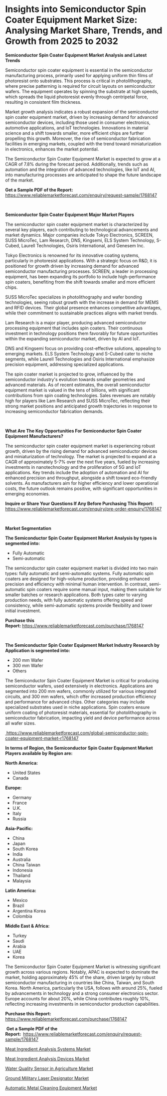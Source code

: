 <p><h1>Insights into Semiconductor Spin Coater Equipment Market Size: Analysing Market Share, Trends, and Growth from 2025 to 2032</h1></p><p><strong>Semiconductor Spin Coater Equipment Market Analysis and Latest Trends</strong></p>
<p><p>Semiconductor spin coater equipment is essential in the semiconductor manufacturing process, primarily used for applying uniform thin films of photoresist onto substrates. This process is critical in photolithography, where precise patterning is required for circuit layouts on semiconductor wafers. The equipment operates by spinning the substrate at high speeds, which spreads the liquid photoresist evenly through centripetal force, resulting in consistent film thickness.</p><p>Market growth analysis indicates a robust expansion of the semiconductor spin coater equipment market, driven by increasing demand for advanced semiconductor devices, including those used in consumer electronics, automotive applications, and IoT technologies. Innovations in material science and a shift towards smaller, more efficient chips are further propelling this growth. Moreover, the rise of semiconductor fabrication facilities in emerging markets, coupled with the trend toward miniaturization in electronics, enhances the market potential.</p><p>The Semiconductor Spin Coater Equipment Market is expected to grow at a CAGR of 7.8% during the forecast period. Additionally, trends such as automation and the integration of advanced technologies, like IoT and AI, into manufacturing processes are anticipated to shape the future landscape of the market.</p></p>
<p><strong>Get a Sample PDF of the Report:&nbsp;</strong> <a href="https://www.reliablemarketforecast.com/enquiry/request-sample/1768147?utm_campaign=1906&utm_medium=2&utm_source=Github&utm_content=ia&utm_term=11042025&utm_id=semiconductor-spin-coater-equipment">https://www.reliablemarketforecast.com/enquiry/request-sample/1768147</a></p>
<p>&nbsp;</p>
<p><strong>Semiconductor Spin Coater Equipment Major Market Players</strong></p>
<p><p>The semiconductor spin coater equipment market is characterized by several key players, each contributing to technological advancements and market dynamics. Major companies include Tokyo Electronics, SCREEN, SUSS MicroTec, Lam Research, DNS, Kingsemi, ELS System Technology, S-Cubed, Laurell Technologies, Osiris International, and Genesem Inc.</p><p>Tokyo Electronics is renowned for its innovative coating systems, particularly in photoresist applications. With a strategic focus on R&D, it is positioned for growth driven by increasing demand for advanced semiconductor manufacturing processes. SCREEN, a leader in processing equipment, has been expanding its portfolio to include high-performance spin coaters, benefiting from the shift towards smaller and more efficient chips.</p><p>SUSS MicroTec specializes in photolithography and wafer bonding technologies, seeing robust growth with the increase in demand for MEMS and RFID devices. Their global presence enhances competitive advantages, while their commitment to sustainable practices aligns with market trends.</p><p>Lam Research is a major player, producing advanced semiconductor processing equipment that includes spin coaters. Their continuous investment in technology positions them favorably for future opportunities within the expanding semiconductor market, driven by AI and IoT.</p><p>DNS and Kingsemi focus on providing cost-effective solutions, appealing to emerging markets. ELS System Technology and S-Cubed cater to niche segments, while Laurell Technologies and Osiris International emphasize precision equipment, addressing specialized applications.</p><p>The spin coater market is projected to grow, influenced by the semiconductor industry's evolution towards smaller geometries and advanced materials. As of recent estimates, the overall semiconductor equipment market is valued in the tens of billions, with significant contributions from spin coating technologies. Sales revenues are notably high for players like Lam Research and SUSS MicroTec, reflecting their strong market positions and anticipated growth trajectories in response to increasing semiconductor fabrication demands.</p></p>
<p>&nbsp;</p>
<p><strong>What Are The Key Opportunities For Semiconductor Spin Coater Equipment Manufacturers?</strong></p>
<p><p>The semiconductor spin coater equipment market is experiencing robust growth, driven by the rising demand for advanced semiconductor devices and miniaturization of technology. The market is projected to expand at a CAGR of approximately 5-7% over the next five years, fueled by increasing investments in nanotechnology and the proliferation of 5G and IoT applications. Key trends include the adoption of automation and AI for enhanced precision and throughput, alongside a shift toward eco-friendly solvents. As manufacturers aim for higher efficiency and lower operational costs, the future outlook remains positive, with significant opportunities in emerging economies.</p></p>
<p><strong>Inquire or Share Your Questions If Any Before Purchasing This Report:</strong> <a href="https://www.reliablemarketforecast.com/enquiry/pre-order-enquiry/1768147?utm_campaign=1906&utm_medium=2&utm_source=Github&utm_content=ia&utm_term=11042025&utm_id=semiconductor-spin-coater-equipment">https://www.reliablemarketforecast.com/enquiry/pre-order-enquiry/1768147</a></p>
<p>&nbsp;</p>
<p><strong>Market Segmentation</strong></p>
<p><strong>The Semiconductor Spin Coater Equipment Market Analysis by types is segmented into:</strong></p>
<p><ul><li>Fully Automatic</li><li>Semi-automatic</li></ul></p>
<p><p>The semiconductor spin coater equipment market is divided into two main types: fully automatic and semi-automatic systems. Fully automatic spin coaters are designed for high-volume production, providing enhanced precision and efficiency with minimal human intervention. In contrast, semi-automatic spin coaters require some manual input, making them suitable for smaller batches or research applications. Both types cater to varying production needs, with fully automatic systems offering speed and consistency, while semi-automatic systems provide flexibility and lower initial investment.</p></p>
<p><strong>Purchase this Report:&nbsp;</strong><a href="https://www.reliablemarketforecast.com/purchase/1768147?utm_campaign=1906&utm_medium=2&utm_source=Github&utm_content=ia&utm_term=11042025&utm_id=semiconductor-spin-coater-equipment">https://www.reliablemarketforecast.com/purchase/1768147</a></p>
<p>&nbsp;</p>
<p><strong>The Semiconductor Spin Coater Equipment Market Industry Research by Application is segmented into:</strong></p>
<p><ul><li>200 mm Wafer</li><li>300 mm Wafer</li><li>Others</li></ul></p>
<p><p>The Semiconductor Spin Coater Equipment Market is critical for producing semiconductor wafers, used extensively in electronics. Applications are segmented into 200 mm wafers, commonly utilized for various integrated circuits, and 300 mm wafers, which offer increased production efficiency and performance for advanced chips. Other categories may include specialized substrates used in niche applications. Spin coaters ensure uniform coating of photoresist materials, essential for photolithography in semiconductor fabrication, impacting yield and device performance across all wafer sizes.</p></p>
<p><a href="https://www.reliablemarketforecast.com/global-semiconductor-spin-coater-equipment-market-r1768147?utm_campaign=1906&utm_medium=2&utm_source=Github&utm_content=ia&utm_term=11042025&utm_id=semiconductor-spin-coater-equipment">&nbsp;https://www.reliablemarketforecast.com/global-semiconductor-spin-coater-equipment-market-r1768147</a></p>
<p><strong>In terms of Region, the Semiconductor Spin Coater Equipment Market Players available by Region are:</strong></p>
<p>
    <p> <strong> North America: </strong>
        <ul>
            <li>United States</li>
            <li>Canada</li>
        </ul>
        </p> 
    <p> <strong> Europe: </strong>
        <ul>
            <li>Germany</li>
            <li>France</li>
            <li>U.K.</li>
            <li>Italy</li>
            <li>Russia</li>
        </ul>
        </p> 
    <p> <strong> Asia-Pacific: </strong>
        <ul>
            <li>China</li>
            <li>Japan</li>
            <li>South Korea</li>
            <li>India</li>
            <li>Australia</li>
            <li>China Taiwan</li>
            <li>Indonesia</li>
            <li>Thailand</li>
            <li>Malaysia</li>
        </ul>
        </p> 
    <p> <strong> Latin America: </strong>
        <ul>
            <li>Mexico</li>
            <li>Brazil</li>
            <li>Argentina Korea</li>
            <li>Colombia</li>
        </ul>
        </p> 
    <p> <strong> Middle East & Africa: </strong>
        <ul>
            <li>Turkey</li>
            <li>Saudi</li>
            <li>Arabia</li>
            <li>UAE</li>
            <li>Korea</li>
        </ul>
    </p>
    </p>
<p><p>The Semiconductor Spin Coater Equipment Market is witnessing significant growth across various regions. Notably, APAC is expected to dominate the market, holding approximately 45% of the share, driven largely by robust semiconductor manufacturing in countries like China, Taiwan, and South Korea. North America, particularly the USA, follows with around 25%, fueled by advancements in technology and a strong consumer electronics sector. Europe accounts for about 20%, while China contributes roughly 10%, reflecting increasing investments in semiconductor production capabilities.</p></p>
<p><strong>Purchase this Report: </strong><a href="https://www.reliablemarketforecast.com/purchase/1768147?utm_campaign=1906&utm_medium=2&utm_source=Github&utm_content=ia&utm_term=11042025&utm_id=semiconductor-spin-coater-equipment">https://www.reliablemarketforecast.com/purchase/1768147</a></p>
<p>&nbsp;<strong>Get a Sample PDF of the Report:&nbsp;&nbsp;</strong><a href="https://www.reliablemarketforecast.com/enquiry/request-sample/1768147?utm_campaign=1906&utm_medium=2&utm_source=Github&utm_content=ia&utm_term=11042025&utm_id=semiconductor-spin-coater-equipment">https://www.reliablemarketforecast.com/enquiry/request-sample/1768147</a></p>
<p><strong></strong></p>
<p><p><a href="https://github.com/merzafairy04/Market-Research-Report-List-1/blob/main/meat-ingredient-analysis-systems-market.md?utm_campaign=1906&utm_medium=2&utm_source=Github&utm_content=ia&utm_term=11042025&utm_id=semiconductor-spin-coater-equipment">Meat Ingredient Analysis Systems Market</a></p><p><a href="https://github.com/ashepherd82/Market-Research-Report-List-7/blob/main/meat-ingredient-analysis-devices-market.md?utm_campaign=1906&utm_medium=2&utm_source=Github&utm_content=ia&utm_term=11042025&utm_id=semiconductor-spin-coater-equipment">Meat Ingredient Analysis Devices Market</a></p><p><a href="https://github.com/JakirUddin651/Market-Research-Report-List-2/blob/main/water-quality-sensor-in-agriculture-market.md?utm_campaign=1906&utm_medium=2&utm_source=Github&utm_content=ia&utm_term=11042025&utm_id=semiconductor-spin-coater-equipment">Water Quality Sensor in Agriculture Market</a></p><p><a href="https://github.com/gerdabatiskzv9/Market-Research-Report-List-1/blob/main/ground-military-laser-designator-market.md?utm_campaign=1906&utm_medium=2&utm_source=Github&utm_content=ia&utm_term=11042025&utm_id=semiconductor-spin-coater-equipment">Ground Military Laser Designator Market</a></p><p><a href="https://github.com/bensemilia864/Market-Research-Report-List-1/blob/main/automatic-metal-cleaning-equipment-market.md?utm_campaign=1906&utm_medium=2&utm_source=Github&utm_content=ia&utm_term=11042025&utm_id=semiconductor-spin-coater-equipment">Automatic Metal Cleaning Equipment Market</a></p></p>